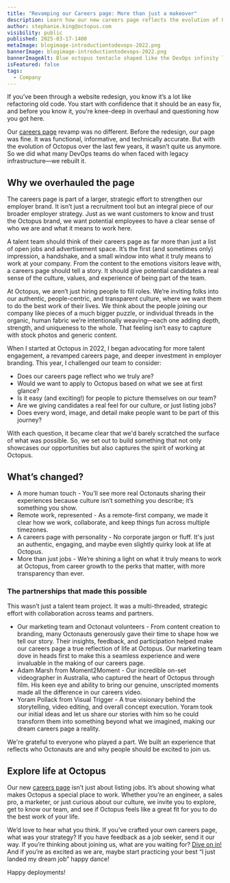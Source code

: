 ```yaml
---
title: "Revamping our Careers page: More than just a makeover"
description: Learn how our new careers page reflects the evolution of Octopus.
author: stephanie.king@octopus.com
visibility: public
published: 2025-03-17-1400
metaImage: blogimage-introductiontodevops-2022.png
bannerImage: blogimage-introductiontodevops-2022.png
bannerImageAlt: Blue octopus tentacle shaped like the DevOps infinity loop, with people on laptops sitting on and around the tentacle.
isFeatured: false
tags: 
  - Company
---
```


If you’ve been through a website redesign, you know it’s a lot like refactoring old code. You start with confidence that it should be an easy fix, and before you know it, you’re knee-deep in overhaul and questioning how you got here. 

Our [careers page](https://octopus.com/company/careers) revamp was no different. Before the redesign, our page was fine. It was functional, informative, and technically accurate. But with the evolution of Octopus over the last few years, it wasn’t quite us anymore. So we did what many DevOps teams do when faced with legacy infrastructure—we rebuilt it.

## Why we overhauled the page

The careers page is part of a larger, strategic effort to strengthen our employer brand. It isn’t just a recruitment tool but an integral piece of our broader employer strategy. Just as we want customers to know and trust the Octopus brand, we want potential employees to have a clear sense of who we are and what it means to work here.

A talent team should think of their careers page as far more than just a list of open jobs and advertisement space. It’s the first (and sometimes only) impression, a handshake, and a small window into what it truly means to work at your company. From the content to the emotions visitors leave with, a careers page should tell a story. It should give potential candidates a real sense of the culture, values, and experience of being part of the team.

At Octopus, we aren’t just hiring people to fill roles. We’re inviting folks into our authentic, people-centric, and transparent culture, where we want them to do the best work of their lives. We think about the people joining our company like pieces of a much bigger puzzle, or individual threads in the organic, human fabric we’re intentionally weaving—each one adding depth, strength, and uniqueness to the whole. That feeling isn’t easy to capture with stock photos and generic content.

When I started at Octopus in 2022, I began advocating for more talent engagement, a revamped careers page, and deeper investment in employer branding. This year, I challenged our team to consider:

- Does our careers page reflect who we truly are?
- Would we want to apply to Octopus based on what we see at first glance?
- Is it easy (and exciting!) for people to picture themselves on our team?
- Are we giving candidates a real feel for our culture, or just listing jobs?
- Does every word, image, and detail make people want to be part of this journey?

With each question, it became clear that we'd barely scratched the surface of what was possible. So, we set out to build something that not only showcases our opportunities but also captures the spirit of working at Octopus.

## What’s changed?

- A more human touch - You’ll see more real Octonauts sharing their experiences because culture isn’t something you describe; it’s something you show.
- Remote work, represented - As a remote-first company, we made it clear how we work, collaborate, and keep things fun across multiple timezones.
- A careers page with personality - No corporate jargon or fluff. It's just an authentic, engaging, and maybe even slightly quirky look at life at Octopus.
- More than just jobs - We’re shining a light on what it truly means to work at Octopus, from career growth to the perks that matter, with more transparency than ever.

### The partnerships that made this possible

This wasn’t just a talent team project. It was a multi-threaded, strategic effort with collaboration across teams and partners.

- Our marketing team and Octonaut volunteers - From content creation to branding, many Octonauts generously gave their time to shape how we tell our story. Their insights, feedback, and participation helped make our careers page a true reflection of life at Octopus. Our marketing team dove in heads first to make this a seamless experience and were invaluable in the making of our careers page.
- Adam Marsh from Moment2Moment - Our incredible on-set videographer in Australia, who captured the heart of Octopus through film. His keen eye and ability to bring our genuine, unscripted moments made all the difference in our careers video.
- Yoram Pollack from Visual Trigger - A true visionary behind the storytelling, video editing, and overall concept execution. Yoram took our initial ideas and let us share our stories with him so he could transform them into something beyond what we imagined, making our dream careers page a reality.

We're grateful to everyone who played a part. We built an experience that reflects who Octonauts are and why people should be excited to join us.


## Explore life at Octopus

Our new [careers page](https://octopus.com/company/careers) isn’t just about listing jobs. It’s about showing what makes Octopus a special place to work. Whether you’re an engineer, a sales pro, a marketer, or just curious about our culture, we invite you to explore, get to know our team, and see if Octopus feels like a great fit for you to do the best work of your life.

We’d love to hear what you think. If you’ve crafted your own careers page, what was your strategy? If you have feedback as a job seeker, send it our way. If you’re thinking about joining us, what are you waiting for? [Dive on in!](https://octopus.com/company/careers) And if you’re as excited as we are, maybe start practicing your best “I just landed my dream job” happy dance!

Happy deployments!